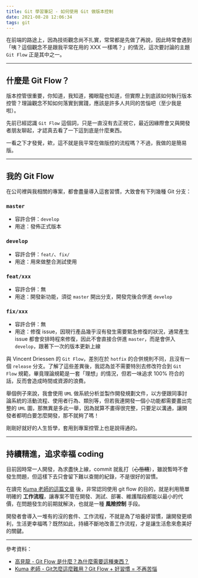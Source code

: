 ```yaml
---
title: Git 學習筆記 - 如何使用 Git 做版本控制
date: 2021-08-28 12:06:34
tags: git
---
```


在前端的路途上，因為技術觀念尚不扎實，常常都是先做了再說，因此時常會遇到「咦？這個觀念不是跟我平常在用的 XXX 一樣嗎？」的情況，這次要討論的主題 `Git Flow` 正是其中之一。

<!--more-->

---
## 什麼是 Git Flow？
版本控管很重要，你知道，我知道，獨眼龍也知道，但實際上到底該如何執行版本控管？理論觀念不知如何落實到實踐，應該是許多人共同的苦惱吧（至少我是啦）。

先前已經認識 `Git Flow` 這個詞，只是一直沒有去正視它，最近因緣際會又與開發者朋友聊起，才認真去看了一下這到底是什麼東西。

一看之下才發覺，欸，這不就是我平常在做版控的流程嗎？不過，我做的是簡易版。

---
## 我的 Git Flow
在公司裡與我相關的專案，都會盡量導入這套習慣，大致會有下列幾種 Git 分支：

### `master`
* 容許合併：`develop`
* 用途：發佈正式版本

### `develop`
* 容許合併：`feat/`、`fix/`
* 用途：用來做整合測試使用

### `feat/xxx`
* 容許合併：無
* 用途：開發新功能，須從 `master` 開出分支，開發完後合併進 `develop`

### `fix/xxx`
* 容許合併：無
* 用途：修復 issue，因現行產品幾乎沒有發生需要緊急修復的狀況，通常產生 issue 都會安排時程來修復，因此不會直接合併進 `master`，而是會併入 `develop`，跟著下一次的版本更新上線

與 Vincent Driessen 的 `Git Flow`，差別在於 `hotfix` 的合併規則不同，且沒有一個 `release` 分支。了解了這些差異後，我認為並不需要特別去修改符合到 `Git Flow` 規範，畢竟理論規範是一套「理想」的情況，但若一味追求 100% 符合的話，反而會造成時間或資源的浪費。

舉個例子來說，我會使用 `UML` 做系統分析並製作開發規劃文件，以方便跟同事討論系統的活動流程、使用者行為、類別等，但若我連開發一個小功能都需要畫出完整的 `UML` 圖，那無異是多此一舉，因為就算不畫得很完整，只要足以溝通，讓開發者都明白要怎麼開發，那不就夠了嗎！

剛剛好就好的人生哲學，套用到專案控管上也是說得通的。

---
## 持續精進，追求幸福 coding

目前因時常一人開發，為求盡快上線，commit 就亂打（~~心態糟~~），雖說暫時不會發生問題，但這樣下去只會留下難以查閱的紀錄，不是很好的習慣。

在讀完 [Kuma 老師的這篇文章](https://medium.com/kuma%E8%80%81%E5%B8%AB%E7%9A%84%E8%BB%9F%E9%AB%94%E5%B7%A5%E7%A8%8B%E6%95%99%E5%AE%A4/%E5%9F%BA%E7%A4%8E-git-flow-%E5%B7%A5%E4%BD%9C%E6%B3%95-fa50b1dddc4f) 後，非常認同使用 git flow 的目的，就是利用簡單明確的 **工作流程**，讓專案不管在開發、測試、部署、維護階段都能以最小的代價，在問題發生的前期就解決，也就是一種 **風險控制** 手段。

開發者會導入一堆有的沒的套件、工作流程，不就是為了培養好習慣，讓開發更順利，生活更幸福嗎？既然如此，持續不斷地改善工作流程，才是讓生活愈來愈美好的關鍵。

---
參考資料：
* [高見龍 - Git Flow 是什麼？為什麼需要這種東西？
](https://gitbook.tw/chapters/gitflow/why-need-git-flow.html)
* [Kuma 老師 - Git怎麼這麼難用？Git Flow + 好習慣 = 不再苦惱](https://medium.com/kuma%E8%80%81%E5%B8%AB%E7%9A%84%E8%BB%9F%E9%AB%94%E5%B7%A5%E7%A8%8B%E6%95%99%E5%AE%A4/%E5%9F%BA%E7%A4%8E-git-flow-%E5%B7%A5%E4%BD%9C%E6%B3%95-fa50b1dddc4f)